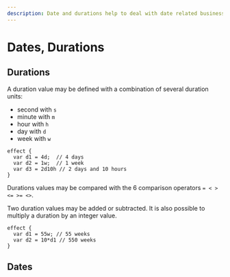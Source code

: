 ```yaml
---
description: Date and durations help to deal with date related business logic.
---
```


# Dates, Durations

## Durations

A duration value may be defined with a combination of several duration units:

* second with `s`
* minute with `m`
* hour with `h`
* day with `d`
* week with `w`

```text
effect {
  var d1 = 4d;  // 4 days
  var d2 = 1w;  // 1 week
  var d3 = 2d10h // 2 days and 10 hours
} 
```

Durations values may be compared with the 6 comparison operators `= < > <= >= <>`. 

Two duration values may be added or subtracted. It is also possible to multiply a duration by an integer value.

```text
effect {
  var d1 = 55w; // 55 weeks
  var d2 = 10*d1 // 550 weeks
}
```

## Dates



